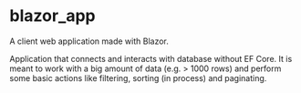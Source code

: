 # blazor_app

A client web application made with Blazor.

Application that connects and interacts with database without EF Core.
It is meant to work with a big amount of data (e.g. > 1000 rows) and perform some
basic actions like filtering, sorting (in process) and paginating.
